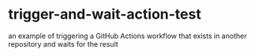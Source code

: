 # trigger-and-wait-action-test

an example of triggering a GitHub Actions workflow that exists in another repository and waits for the result
